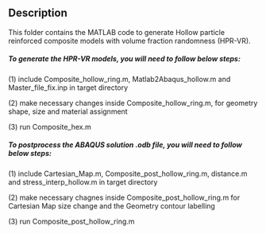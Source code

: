 ## Description

This folder contains the MATLAB code to generate Hollow particle reinforced composite models with volume fraction randomness (HPR-VR).

##### To generate the HPR-VR models, you will need to follow below steps:

(1) include Composite_hollow_ring.m, Matlab2Abaqus_hollow.m and Master_file_fix.inp in target directory

(2) make necessary changes inside Composite_hollow_ring.m, for geometry shape, size and material assignment

(3) run Composite_hex.m

##### To postprocess the ABAQUS solution .odb file, you will need to follow below steps:

(1) include Cartesian_Map.m, Composite_post_hollow_ring.m, distance.m and stress_interp_hollow.m in target directory

(2) make necessary chagnes inside Composite_post_hollow_ring.m for Cartesian Map size change and the Geometry contour labelling

(3) run Composite_post_hollow_ring.m
